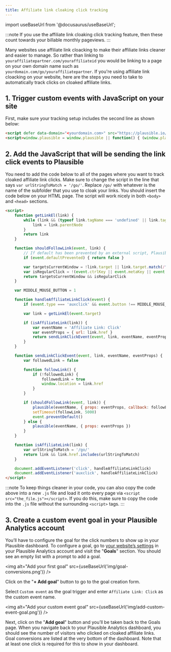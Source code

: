 ```yaml
---
title: Affiliate link cloaking click tracking
---
```


import useBaseUrl from '@docusaurus/useBaseUrl';

:::note
If you use the affiliate link cloaking click tracking feature, then these count towards your billable monthly pageviews.
:::

Many websites use affiliate link cloacking to make their affiliate links cleaner and easier to manage. So rather than linking to `youraffiliatepartner.com/youraffiliateid` you would be linking to a page on your own domain name such as `yourdomain.com/go/youraffiliatepartner`. If you're using affiliate link cloacking on your website, here are the steps you need to take to automatically track clicks on cloaked affiliate links.

## 1. Trigger custom events with JavaScript on your site

First, make sure your tracking setup includes the second line as shown below:

```html
<script defer data-domain="<yourdomain.com>" src="https://plausible.io/js/script.js"></script>
<script>window.plausible = window.plausible || function() { (window.plausible.q = window.plausible.q || []).push(arguments) }</script>
```
## 2. Add the JavaScript that will be sending the link click events to Plausible

You need to add the code below to all of the pages where you want to track cloaked affiliate link clicks. Make sure to change the script in the line that says `var urlStringToMatch = '/go/'`. Replace `/go/` with whatever is the name of the subfolder that you use to cloak your links. You should insert the code below on your HTML page. The script will work nicely in both `<body>` and `<head>` sections.

```html
<script>
    function getLinkEl(link) {
        while (link && (typeof link.tagName === 'undefined' || link.tagName.toLowerCase() !== 'a' || !link.href)) {
            link = link.parentNode
        }
        return link
    }

    function shouldFollowLink(event, link) {
        // If default has been prevented by an external script, Plausible should not intercept navigation.
        if (event.defaultPrevented) { return false }

        var targetsCurrentWindow = !link.target || link.target.match(/^_(self|parent|top)$/i)
        var isRegularClick = !(event.ctrlKey || event.metaKey || event.shiftKey) && event.type === 'click'
        return targetsCurrentWindow && isRegularClick
    }

    var MIDDLE_MOUSE_BUTTON = 1

    function handleAffiliateLinkClick(event) {
        if (event.type === 'auxclick' && event.button !== MIDDLE_MOUSE_BUTTON) { return }

        var link = getLinkEl(event.target)

        if (isAffiliateLink(link)) {
            var eventName = 'Affiliate Link: Click'
            var eventProps = { url: link.href }
            return sendLinkClickEvent(event, link, eventName, eventProps)
        }
    }

    function sendLinkClickEvent(event, link, eventName, eventProps) {
        var followedLink = false

        function followLink() {
            if (!followedLink) {
                followedLink = true
                window.location = link.href
            }
        }

        if (shouldFollowLink(event, link)) {
            plausible(eventName, { props: eventProps, callback: followLink })
            setTimeout(followLink, 5000)
            event.preventDefault()
        } else {
            plausible(eventName, { props: eventProps })
        }
    }

    function isAffiliateLink(link) {
        var urlStringToMatch = '/go/'
        return link && link.href.includes(urlStringToMatch)
    }

    document.addEventListener('click', handleAffiliateLinkClick)
    document.addEventListener('auxclick', handleAffiliateLinkClick)
</script>
```
:::note
To keep things cleaner in your code, you can also copy the code above into a new `.js` file and load it onto every page via `<script src="the_file.js"></script>`. If you do this, make sure to copy the code into the `.js` file without the surrounding `<script>` tags.
:::

## 3. Create a custom event goal in your Plausible Analytics account

You’ll have to configure the goal for the click numbers to show up in your Plausible dashboard. To configure a goal, go to [your website’s settings](website-settings.md) in your Plausible Analytics account and visit the "**Goals**" section. You should see an empty list with a prompt to add a goal.

<img alt="Add your first goal" src={useBaseUrl('img/goal-conversions.png')} />

Click on the "**+ Add goal**" button to go to the goal creation form.

Select `Custom event` as the goal trigger and enter `Affiliate Link: Click` as the custom event name. 

<img alt="Add your custom event goal" src={useBaseUrl('img/add-custom-event-goal.png')} />

Next, click on the "**Add goal**" button and you’ll be taken back to the Goals page. When you navigate back to your Plausible Analytics dashboard, you should see the number of visitors who clicked on cloaked affiliate links. Goal conversions are listed at the very bottom of the dashboard. Note that at least one click is required for this to show in your dashboard. 
